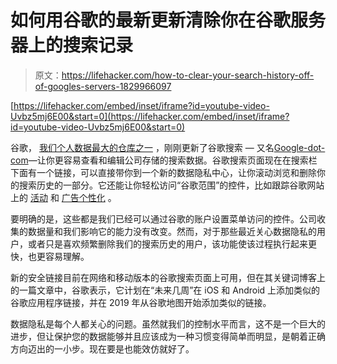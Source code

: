 # 如何用谷歌的最新更新清除你在谷歌服务器上的搜索记录

> 原文：<https://lifehacker.com/how-to-clear-your-search-history-off-of-googles-servers-1829966097>

 [https://lifehacker.com/embed/inset/iframe?id=youtube-video-Uvbz5mj6E00&start=0](https://lifehacker.com/embed/inset/iframe?id=youtube-video-Uvbz5mj6E00&start=0) 

谷歌， [我们个人数据最大的仓库之一](https://lifehacker.com/google-knows-even-more-about-you-than-facebook-1825508058) ，刚刚更新了谷歌搜索 — 又名[Google-dot-com](https://www.google.com/)—让你更容易查看和编辑公司存储的搜索数据。谷歌搜索页面现在在搜索栏下面有一个链接，可以直接带你到一个新的数据隐私中心，让你滚动浏览和删除你的搜索历史的一部分。它还能让你轻松访问“谷歌范围”的控件，比如跟踪谷歌网站上的 [活动](https://myaccount.google.com/activitycontrols/search?utm_source=search-privacy-advisor) 和 [广告个性化](https://adssettings.google.com/authenticated?utm_source=search-privacy-advisor) 。



要明确的是，这些都是我们已经可以通过谷歌的账户设置菜单访问的控件。公司收集的数据量和我们影响它的能力没有改变。然而，对于那些最近关心数据隐私的用户，或者只是喜欢频繁删除我们的搜索历史的用户，该功能使该过程执行起来更快，也更容易理解。

新的安全链接目前在网络和移动版本的谷歌搜索页面上可用，但在其关键词博客上的一篇文章中，谷歌表示，它计划在“未来几周”在 iOS 和 Android 上添加类似的谷歌应用程序链接，并在 2019 年从谷歌地图开始添加类似的链接。

数据隐私是每个人都关心的问题。虽然就我们的控制水平而言，这不是一个巨大的进步，但让保护您的数据能够并且应该成为一种习惯变得简单而明显，是朝着正确方向迈出的一小步。现在要是也能效仿就好了。